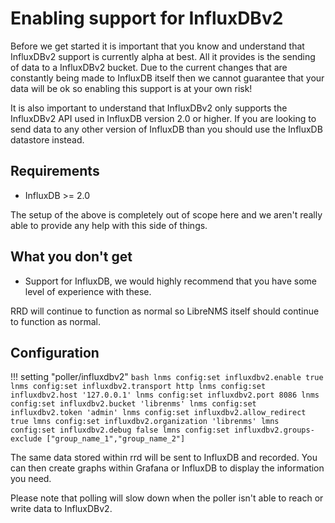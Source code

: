 # Enabling support for InfluxDBv2

Before we get started it is important that you know and understand
that InfluxDBv2 support is currently alpha at best. All it provides is
the sending of data to a InfluxDBv2 bucket. Due to the current changes
that are constantly being made to InfluxDB itself then we cannot
guarantee that your data will be ok so enabling this support is at
your own risk!

It is also important to understand that InfluxDBv2 only supports the
InfluxDBv2 API used in InfluxDB version 2.0 or higher. If you are
looking to send data to any other version of InfluxDB than you should
use the InfluxDB datastore instead.

## Requirements

- InfluxDB >= 2.0

The setup of the above is completely out of scope here and we aren't
really able to provide any help with this side of things.

## What you don't get

- Support for InfluxDB, we would highly recommend that you
  have some level of experience with these.

RRD will continue to function as normal so LibreNMS itself should
continue to function as normal.

## Configuration

!!! setting "poller/influxdbv2"
    ```bash
    lnms config:set influxdbv2.enable true
    lnms config:set influxdbv2.transport http
    lnms config:set influxdbv2.host '127.0.0.1'
    lnms config:set influxdbv2.port 8086
    lnms config:set influxdbv2.bucket 'librenms'
    lnms config:set influxdbv2.token 'admin'
    lnms config:set influxdbv2.allow_redirect true
    lmns config:set influxdbv2.organization 'librenms'
    lmns config:set influxdbv2.debug false
    lmns config:set influxdbv2.groups-exclude ["group_name_1","group_name_2"]
    ```

The same data stored within rrd will be sent to InfluxDB and
recorded. You can then create graphs within Grafana or InfluxDB to display the
information you need.

Please note that polling will slow down when the poller isn't able to reach or write data to InfluxDBv2.
